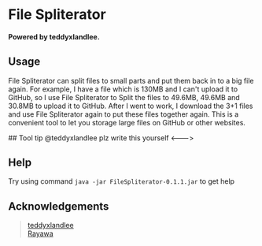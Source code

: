 # File Spliterator
#### Powered by teddyxlandlee.


## Usage
 File Spliterator can split files to small parts and put them back in to a big file again.
 For example, I have a file which is 130MB and I can't upload it to GitHub, so I use File Spliterator to Split the files to 49.6MB, 49.6MB and 30.8MB to upload it to GitHub. After I went to work, I download the 3+1 files and use File Spliterator again to put these files together again.
 This is a convenient tool to let you storage large files on GitHub or other websites.
 <!--->
## Tool tip
  @teddyxlandlee plz write this yourself
<--->
## Help
 Try using command `java -jar FileSpliterator-0.1.1.jar` to get help
 
## Acknowledgements
> [teddyxlandlee](https://github.com/teddyxlandlee)  
> [Rayawa](https://github.com/Rayawa)  
